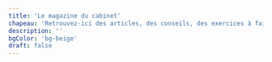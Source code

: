 ```yaml
---
title: 'Le magazine du cabinet'
chapeau: 'Retrouvez-ici des articles, des conseils, des exercices à faire chez vous et tout ce qu’il faut pour vous sentir mieux.'
description: ''
bgColor: 'bg-beige'
draft: false
---
```

